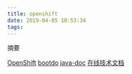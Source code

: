 ```yaml
---
title: openshift
date: 2019-04-05 10:53:34
tags:
---
```

摘要
<!-- more -->
[OpenShift](https://www.okd.io/ "https://www.okd.io/")
[bootdo](http://www.bootdo.com/ "一个基于spring开源项目")
[java-doc](https://docs.oracle.com/javase/10/ "java 10 官方文档")
[在线技术文档](http://tool.oschina.net/apidocs "s")